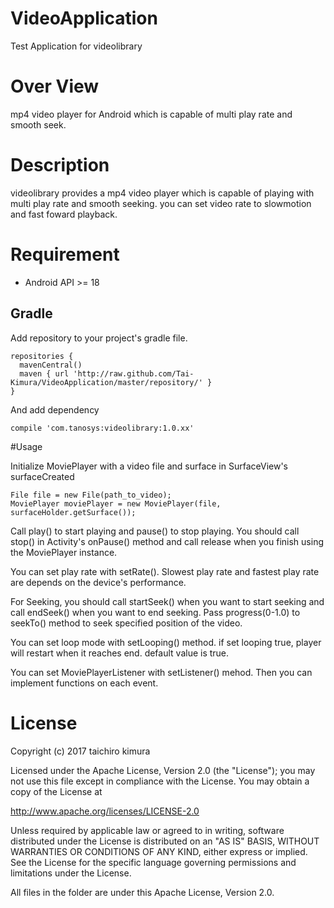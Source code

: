 # VideoApplication
Test Application for videolibrary

# Over View
mp4 video player for Android which is capable of multi play rate and smooth seek.

# Description
videolibrary provides a mp4 video player which is capable of playing with multi play rate and smooth seeking.
you can set video rate to slowmotion and fast foward playback.

# Requirement
* Android API >= 18

## Gradle
Add repository to your project's gradle file.
    
    repositories {
      mavenCentral()
      maven { url 'http://raw.github.com/Tai-Kimura/VideoApplication/master/repository/' }
    }
    
And add dependency

`compile 'com.tanosys:videolibrary:1.0.xx'`

#Usage

Initialize MoviePlayer with a video file and surface in SurfaceView's surfaceCreated

    File file = new File(path_to_video);
    MoviePlayer moviePlayer = new MoviePlayer(file, surfaceHolder.getSurface());
    
Call play() to start playing and pause() to stop playing.
You should call stop() in Activity's onPause() method and call release when you finish using the MoviePlayer instance.

You can set play rate with setRate(). Slowest play rate and fastest play rate are depends on the device's performance.

For Seeking, you should call startSeek() when you want to start seeking and call endSeek() when you want to end seeking.
Pass progress(0-1.0) to seekTo() method to seek specified position of the video.

You can set loop mode with setLooping() method. if set looping true, player will restart when it reaches end. default value is true.

You can set MoviePlayerListener with setListener() mehod. Then you can implement functions on each event.

# License

Copyright (c) 2017 taichiro kimura

Licensed under the Apache License, Version 2.0 (the "License"); you may not use this file except in compliance with the License. You may obtain a copy of the License at

 http://www.apache.org/licenses/LICENSE-2.0

Unless required by applicable law or agreed to in writing, software distributed under the License is distributed on an "AS IS" BASIS, WITHOUT WARRANTIES OR CONDITIONS OF ANY KIND, either express or implied. See the License for the specific language governing permissions and limitations under the License.

All files in the folder are under this Apache License, Version 2.0.
    
